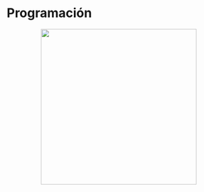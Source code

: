 <h1 align="justify">Programación</h1>
<p align="center"> <img width=350 src="https://seovalladolid.es/wp-content/uploads/2021/02/python.png">
